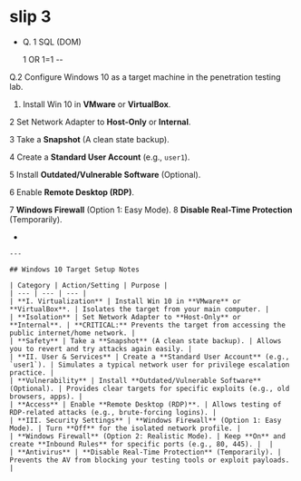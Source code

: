 # slip 3

- Q. 1 SQL (DOM)
    
    1 OR 1=1 --
    

Q.2 Configure Windows 10 as a target machine in the penetration testing lab.

1.   Install Win 10 in **VMware** or **VirtualBox**.

2    Set Network Adapter to **Host-Only** or **Internal**.

3   Take a **Snapshot** (A clean state backup).

4  Create a **Standard User Account** (e.g., `user1`).

5    Install **Outdated/Vulnerable Software** (Optional).

6     Enable **Remote Desktop (RDP)**.

7      **Windows Firewall** (Option 1: Easy Mode).
8      **Disable Real-Time Protection** (Temporarily).

- 
    
    ---
    
    ## Windows 10 Target Setup Notes
    
    | Category | Action/Setting | Purpose |
    | --- | --- | --- |
    | **I. Virtualization** | Install Win 10 in **VMware** or **VirtualBox**. | Isolates the target from your main computer. |
    | **Isolation** | Set Network Adapter to **Host-Only** or **Internal**. | **CRITICAL:** Prevents the target from accessing the public internet/home network. |
    | **Safety** | Take a **Snapshot** (A clean state backup). | Allows you to revert and try attacks again easily. |
    | **II. User & Services** | Create a **Standard User Account** (e.g., `user1`). | Simulates a typical network user for privilege escalation practice. |
    | **Vulnerability** | Install **Outdated/Vulnerable Software** (Optional). | Provides clear targets for specific exploits (e.g., old browsers, apps). |
    | **Access** | Enable **Remote Desktop (RDP)**. | Allows testing of RDP-related attacks (e.g., brute-forcing logins). |
    | **III. Security Settings** | **Windows Firewall** (Option 1: Easy Mode). | Turn **Off** for the isolated network profile. |
    | **Windows Firewall** (Option 2: Realistic Mode). | Keep **On** and create **Inbound Rules** for specific ports (e.g., 80, 445). |  |
    | **Antivirus** | **Disable Real-Time Protection** (Temporarily). | Prevents the AV from blocking your testing tools or exploit payloads. |